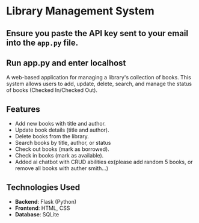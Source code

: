# Library Management System

## Ensure you paste the API key sent to your email into the `app.py` file.
## Run app.py and enter localhost

A web-based application for managing a library's collection of books. This system allows users to add, update, delete, search, and manage the status of books (Checked In/Checked Out).

## Features

- Add new books with title and author.
- Update book details (title and author).
- Delete books from the library.
- Search books by title, author, or status
- Check out books (mark as borrowed).
- Check in books (mark as available).
- Added ai chatbot with CRUD abilities ex(please add random 5 books, or remove all books with auther smith...)

## Technologies Used

- **Backend**: Flask (Python)
- **Frontend**: HTML, CSS
- **Database**: SQLite
